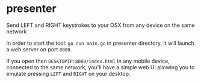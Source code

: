 presenter
=========

Send LEFT and RIGHT keystrokes to your OSX from any device on the same network



In order to start the tool: `go run main.go` in presenter directory. It will launch a web server on port `8080`.

If you open then `DESKTOPIP:8080/index.html` in any mobile device, connected to the same network, you'll have a simple web UI allowing you to emulate pressing `LEFT` and `RIGHT` on your desktop.
